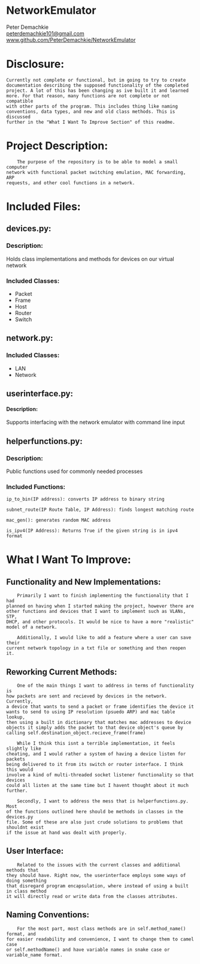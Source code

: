 # NetworkEmulator
Peter Demachkie  
peterdemachkie101@gmail.com  
www.github.com/PeterDemachkie/NetworkEmulator  


# Disclosure:
```
Currently not complete or functional, but im going to try to create  
documentation describing the supposed functionality of the completed  
project. A lot of this has been changing as ive built it and learned  
more. For that reason, many functions are not complete or not compatible  
with other parts of the program. This includes thing like naming  
conventions, data types, and new and old class methods. This is discussed  
further in the "What I Want To Improve Section" of this readme.
```
# Project Description:

```
    The purpose of the repository is to be able to model a small computer  
network with functional packet switching emulation, MAC forwarding, ARP  
requests, and other cool functions in a network.
```

# Included Files:
## **devices.py:**
### Description: 
Holds class implementations and methods for devices on our virtual network

### Included Classes:
- Packet
- Frame
- Host
- Router
- Switch

## **network.py:**
### Included Classes:
- LAN
- Network

## **userinterface.py:** 
#### Description: 
Supports interfacing with the network emulator with command line input

## **helperfunctions.py:**
### Description: 
Public functions used for commonly needed processes

### Included Functions:

```
ip_to_bin(IP address): converts IP address to binary string

subnet_route(IP Route Table, IP Address): finds longest matching route

mac_gen(): generates random MAC address

is_ipv4(IP Address): Returns True if the given string is in ipv4 format
```

# What I Want To Improve:

## Functionality and New Implementations:

```
    Primarily I want to finish implementing the functionality that I had  
planned on having when I started making the project, however there are  
other functions and devices that I want to implement such as VLANs, STP,  
DHCP, and other protocols. It would be nice to have a more "realistic"  
model of a network.  

    Additionally, I would like to add a feature where a user can save their  
current network topology in a txt file or something and then reopen it.  
```

## Reworking Current Methods:

```
    One of the main things I want to address in terms of functionality is  
how packets are sent and recieved by devices in the network. Currently,  
a device that wants to send a packet or frame identifies the device it  
wants to send to using IP resolution (psuedo ARP) and mac table lookup,  
then using a built in dictionary that matches mac addresses to device  
objects it simply adds the packet to that device object's queue by  
calling self.destination_object.recieve_frame(frame)  

    While I think this isnt a terrible implementation, it feels slightly like  
cheating, and I would rather a system of having a device listen for packets  
being delivered to it from its switch or router interface. I think this would  
involve a kind of multi-threaded socket listener functionality so that devices  
could all listen at the same time but I havent thought about it much further. 

    Secondly, I want to address the mess that is helperfunctions.py. Most  
of the functions outlined here should be methods in classes in the devices.py  
file. Some of these are also just crude solutions to problems that shouldnt exist  
if the issue at hand was dealt with properly.  
```

## User Interface:

```
    Related to the issues with the current classes and additional methods that  
they should have. Right now, the userinterface employs some ways of doing something  
that disregard program encapsulation, where instead of using a built in class method  
it will directly read or write data from the classes attributes.
```

## Naming Conventions:

```
    For the most part, most class methods are in self.method_name() format, and  
for easier readability and convenience, I want to change them to camel case  
or self.methodName() and have variable names in snake case or  
variable_name format.
```

